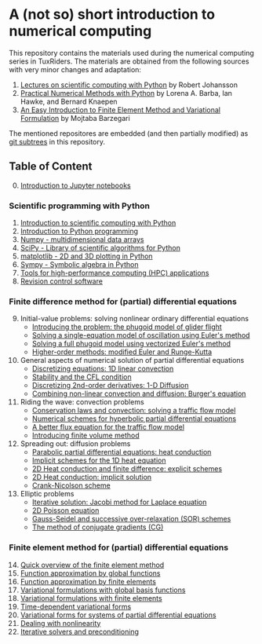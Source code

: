 # A (not so) short introduction to numerical computing

This repository contains the materials used during the numerical computing series in TuxRiders. The materials are obtained from the following sources with very minor changes and adaptation:

1. [Lectures on scientific computing with Python](https://github.com/jrjohansson/scientific-python-lectures) by Robert Johansson
2. [Practical Numerical Methods with Python](https://github.com/numerical-mooc/numerical-mooc) by Lorena A. Barba, Ian Hawke, and Bernard Knaepen
3. [An Easy Introduction to Finite Element Method and Variational Formulation](https://github.com/mbarzegary/finite-element-intro) by Mojtaba Barzegari

The mentioned repositores are embedded (and then partially modified) as [git subtrees](https://www.atlassian.com/git/tutorials/git-subtree) in this repository.

## Table of Content

0. [Introduction to Jupyter notebooks](2-finite-difference-method/lessons/00_getting_started/00_03_Intro_to_Jupyter_notebook.md)

### Scientific programming with Python

1. [Introduction to scientific computing with Python](https://nbviewer.jupyter.org/github/TuxRiders/numerical-computing-intro/blob/main/1-scientific-programming/Lecture-0-Scientific-Computing-with-Python.ipynb)
2. [Introduction to Python programming](https://nbviewer.jupyter.org/github/TuxRiders/numerical-computing-intro/blob/main/1-scientific-programming/Lecture-1-Introduction-to-Python-Programming.ipynb)
3. [Numpy - multidimensional data arrays](https://nbviewer.jupyter.org/github/TuxRiders/numerical-computing-intro/blob/main/1-scientific-programming/Lecture-2-Numpy.ipynb)
4. [SciPy - Library of scientific algorithms for Python](https://nbviewer.jupyter.org/github/TuxRiders/numerical-computing-intro/blob/main/1-scientific-programming/Lecture-3-Scipy.ipynb)
5. [matplotlib - 2D and 3D plotting in Python](https://nbviewer.jupyter.org/github/TuxRiders/numerical-computing-intro/blob/main/1-scientific-programming/Lecture-4-Matplotlib.ipynb)
6. [Sympy - Symbolic algebra in Python](https://nbviewer.jupyter.org/github/TuxRiders/numerical-computing-intro/blob/main/1-scientific-programming/Lecture-5-Sympy.ipynb)
7. [Tools for high-performance computing (HPC) applications](https://nbviewer.jupyter.org/github/TuxRiders/numerical-computing-intro/blob/main/1-scientific-programming/Lecture-6B-HPC.ipynb)
8. [Revision control software](https://nbviewer.jupyter.org/github/TuxRiders/numerical-computing-intro/blob/main/1-scientific-programming/Lecture-7-Revision-Control-Software.ipynb)

### Finite difference method for (partial) differential equations

9. Initial-value problems: solving nonlinear ordinary differential equations
    * [Introducing the problem: the phugoid model of glider flight](https://nbviewer.jupyter.org/github/TuxRiders/numerical-computing-intro/blob/main/2-finite-difference-method/lessons/01_phugoid/01_01_Phugoid_Theory.ipynb)
    * [Solving a single-equation model of oscillation using Euler's method](https://nbviewer.jupyter.org/github/TuxRiders/numerical-computing-intro/blob/main/2-finite-difference-method/lessons/01_phugoid/01_02_Phugoid_Oscillation.ipynb)
    * [Solving a full phugoid model using vectorized Euler's method](https://nbviewer.jupyter.org/github/TuxRiders/numerical-computing-intro/blob/main/2-finite-difference-method/lessons/01_phugoid/01_03_PhugoidFullModel.ipynb)
    * [Higher-order methods: modified Euler and Runge-Kutta](https://nbviewer.jupyter.org/github/TuxRiders/numerical-computing-intro/blob/main/2-finite-difference-method/lessons/01_phugoid/01_04_Second_Order_Methods.ipynb)
10. General aspects of numerical solution of partial differential equations
    * [Discretizing equations: 1D linear convection](https://nbviewer.jupyter.org/github/TuxRiders/numerical-computing-intro/blob/main/2-finite-difference-method/lessons/02_spacetime/02_01_1DConvection.ipynb)
    * [Stability and the CFL condition](https://nbviewer.jupyter.org/github/TuxRiders/numerical-computing-intro/blob/main/2-finite-difference-method/lessons/02_spacetime/02_02_CFLCondition.ipynb)
    * [Discretizing 2nd-order derivatives: 1-D Diffusion](https://nbviewer.jupyter.org/github/TuxRiders/numerical-computing-intro/blob/main/2-finite-difference-method/lessons/02_spacetime/02_03_1DDiffusion.ipynb)
    * [Combining non-linear convection and diffusion: Burger's equation](https://nbviewer.jupyter.org/github/TuxRiders/numerical-computing-intro/blob/main/2-finite-difference-method/lessons/02_spacetime/02_04_1DBurgers.ipynb)
11. Riding the wave: convection problems
    * [Conservation laws and convection: solving a traffic flow model](https://nbviewer.jupyter.org/github/TuxRiders/numerical-computing-intro/blob/main/2-finite-difference-method/lessons/03_wave/03_01_conservationLaw.ipynb)
    * [Numerical schemes for hyperbolic partial differential equations](https://nbviewer.jupyter.org/github/TuxRiders/numerical-computing-intro/blob/main/2-finite-difference-method/lessons/03_wave/03_02_convectionSchemes.ipynb)
    * [A better flux equation for the traffic flow model](https://nbviewer.jupyter.org/github/TuxRiders/numerical-computing-intro/blob/main/2-finite-difference-method/lessons/03_wave/03_03_aBetterModel.ipynb)
    * [Introducing finite volume method](https://nbviewer.jupyter.org/github/TuxRiders/numerical-computing-intro/blob/main/2-finite-difference-method/lessons/03_wave/03_04_MUSCL.ipynb)
12. Spreading out: diffusion problems
    * [Parabolic partial differential equations: heat conduction](https://nbviewer.jupyter.org/github/TuxRiders/numerical-computing-intro/blob/main/2-finite-difference-method/lessons/04_spreadout/04_01_Heat_Equation_1D_Explicit.ipynb)
    * [Implicit schemes for the 1D heat equation](https://nbviewer.jupyter.org/github/TuxRiders/numerical-computing-intro/blob/main/2-finite-difference-method/lessons/04_spreadout/04_02_Heat_Equation_1D_Implicit.ipynb)
    * [2D Heat conduction and finite difference: explicit schemes](https://nbviewer.jupyter.org/github/TuxRiders/numerical-computing-intro/blob/main/2-finite-difference-method/lessons/04_spreadout/04_03_Heat_Equation_2D_Explicit.ipynb)
    * [2D Heat conduction: implicit solution](https://nbviewer.jupyter.org/github/TuxRiders/numerical-computing-intro/blob/main/2-finite-difference-method/lessons/04_spreadout/04_04_Heat_Equation_2D_Implicit.ipynb)
    * [Crank-Nicolson scheme](https://nbviewer.jupyter.org/github/TuxRiders/numerical-computing-intro/blob/main/2-finite-difference-method/lessons/04_spreadout/04_05_Crank-Nicolson.ipynb)
13. Elliptic problems
    * [Iterative solution: Jacobi method for Laplace equation](https://nbviewer.jupyter.org/github/TuxRiders/numerical-computing-intro/blob/main/2-finite-difference-method/lessons/05_relax/05_01_2D.Laplace.Equation.ipynb)
    * [2D Poisson equation](https://nbviewer.jupyter.org/github/TuxRiders/numerical-computing-intro/blob/main/2-finite-difference-method/lessons/05_relax/05_02_2D.Poisson.Equation.ipynb)
    * [Gauss-Seidel and successive over-relaxation (SOR) schemes](https://nbviewer.jupyter.org/github/TuxRiders/numerical-computing-intro/blob/main/2-finite-difference-method/lessons/05_relax/05_03_Iterate.This.ipynb)
    * [The method of conjugate gradients (CG)](https://nbviewer.jupyter.org/github/TuxRiders/numerical-computing-intro/blob/main/2-finite-difference-method/lessons/05_relax/05_04_Conjugate.Gradient.ipynb)


### Finite element method for (partial) differential equations

14. [Quick overview of the finite element method](https://nbviewer.jupyter.org/github/TuxRiders/numerical-computing-intro/blob/main/3-finite-element-method/1-%20overview.ipynb)
15. [Function approximation by global functions](https://nbviewer.jupyter.org/github/TuxRiders/numerical-computing-intro/blob/main/3-finite-element-method/2-%20approx.ipynb)
16. [Function approximation by finite elements](https://nbviewer.jupyter.org/github/TuxRiders/numerical-computing-intro/blob/main/3-finite-element-method/3-%20approx-fe.ipynb)
17. [Variational formulations with global basis functions](https://nbviewer.jupyter.org/github/TuxRiders/numerical-computing-intro/blob/main/3-finite-element-method/4-%20varform.ipynb)
18. [Variational formulations with finite elements](https://nbviewer.jupyter.org/github/TuxRiders/numerical-computing-intro/blob/main/3-finite-element-method/5-%20varform-fe.ipynb)
19. [Time-dependent variational forms](https://nbviewer.jupyter.org/github/TuxRiders/numerical-computing-intro/blob/main/3-finite-element-method/6-femtime.ipynb)
20. [Variational forms for systems of partial differential equations](https://nbviewer.jupyter.org/github/TuxRiders/numerical-computing-intro/blob/main/3-finite-element-method/7-%20femsys.ipynb)
21. [Dealing with nonlinearity](https://nbviewer.jupyter.org/github/TuxRiders/numerical-computing-intro/blob/main/3-finite-element-method/8-%20nonlin.ipynb)
22. [Iterative solvers and preconditioning](https://nbviewer.jupyter.org/github/TuxRiders/numerical-computing-intro/blob/main/3-finite-element-method/9-%20cg.ipynb)
